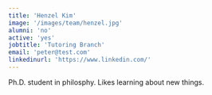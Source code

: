 ```yaml
---
title: 'Henzel Kim'
image: '/images/team/henzel.jpg'
alumni: 'no'
active: 'yes'
jobtitle: 'Tutoring Branch'
email: 'peter@test.com'
linkedinurl: 'https://www.linkedin.com/'
---
```


Ph.D. student in philosphy. Likes learning about new things.
